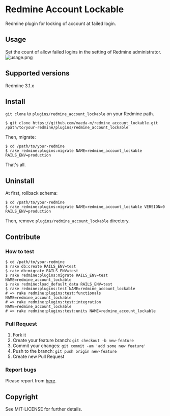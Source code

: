 # Redmine Account Lockable

Redmine plugin for locking of account at failed login.

## Usage

Set the count of allow failed logins in the setting of Redmine administrator.
![usage.png](https://github.com/matsukei/redmine_account_lockable/blob/master/doc/images/usage.png)

## Supported versions

Redmine 3.1.x

## Install

`git clone` to `plugins/redmine_account_lockable` on your Redmine path.

```
$ git clone https://github.com/maeda-m/redmine_account_lockable.git /path/to/your-redmine/plugins/redmine_account_lockable
```

Then, migrate:

```
$ cd /path/to/your-redmine
$ rake redmine:plugins:migrate NAME=redmine_account_lockable RAILS_ENV=production
```

That's all.

## Uninstall

At first, rollback schema:

```
$ cd /path/to/your-redmine
$ rake redmine:plugins:migrate NAME=redmine_account_lockable VERSION=0 RAILS_ENV=production
```

Then, remove `plugins/redmine_account_lockable` directory.

## Contribute

### How to test

```
$ cd /path/to/your-redmine
$ rake db:create RAILS_ENV=test
$ rake db:migrate RAILS_ENV=test
$ rake redmine:plugins:migrate RAILS_ENV=test NAME=redmine_account_lockable
$ rake redmine:load_default_data RAILS_ENV=test
$ rake redmine:plugins:test NAME=redmine_account_lockable
# => rake redmine:plugins:test:functionals NAME=redmine_account_lockable
# => rake redmine:plugins:test:integration NAME=redmine_account_lockable
# => rake redmine:plugins:test:units NAME=redmine_account_lockable
```

### Pull Request

  1. Fork it
  2. Create your feature branch: `git checkout -b new-feature`
  3. Commit your changes: `git commit -am 'add some new feature'`
  4. Push to the branch: `git push origin new-feature`
  5. Create new Pull Request

### Report bugs

Please report from [here](https://github.com/maeda-m/redmine_account_lockable/issues/new).

## Copyright

See MIT-LICENSE for further details.
